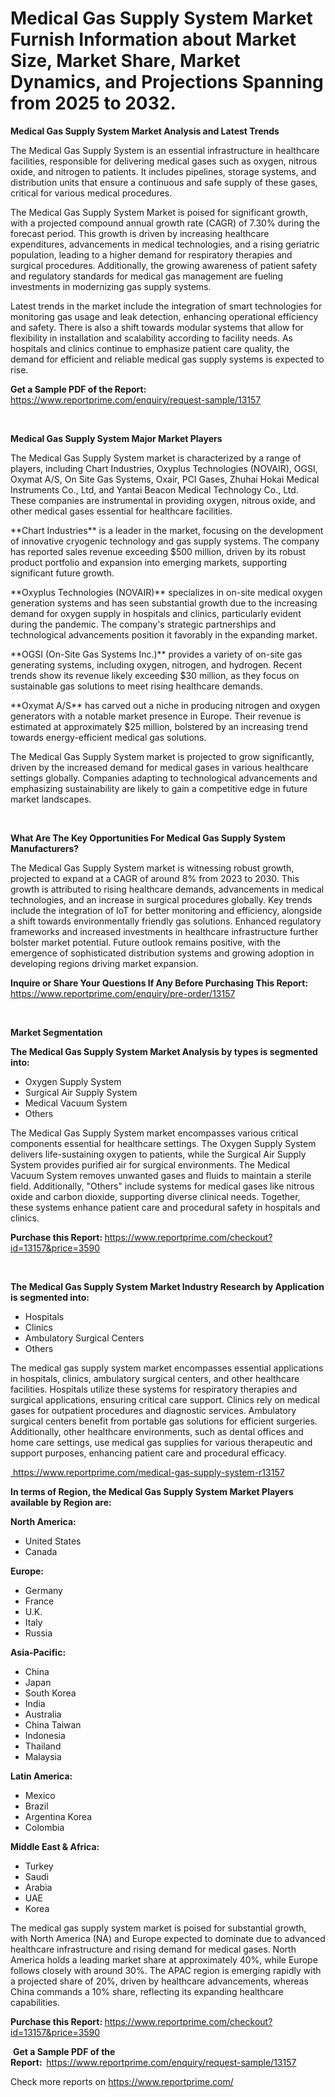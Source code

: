 <p><h1>Medical Gas Supply System Market Furnish Information about Market Size, Market Share, Market Dynamics, and Projections Spanning from 2025 to 2032.</h1></p><p><strong>Medical Gas Supply System Market Analysis and Latest Trends</strong></p>
<p><p>The Medical Gas Supply System is an essential infrastructure in healthcare facilities, responsible for delivering medical gases such as oxygen, nitrous oxide, and nitrogen to patients. It includes pipelines, storage systems, and distribution units that ensure a continuous and safe supply of these gases, critical for various medical procedures.</p><p>The Medical Gas Supply System Market is poised for significant growth, with a projected compound annual growth rate (CAGR) of 7.30% during the forecast period. This growth is driven by increasing healthcare expenditures, advancements in medical technologies, and a rising geriatric population, leading to a higher demand for respiratory therapies and surgical procedures. Additionally, the growing awareness of patient safety and regulatory standards for medical gas management are fueling investments in modernizing gas supply systems.</p><p>Latest trends in the market include the integration of smart technologies for monitoring gas usage and leak detection, enhancing operational efficiency and safety. There is also a shift towards modular systems that allow for flexibility in installation and scalability according to facility needs. As hospitals and clinics continue to emphasize patient care quality, the demand for efficient and reliable medical gas supply systems is expected to rise.</p></p>
<p><strong>Get a Sample PDF of the Report:&nbsp;</strong> <a href="https://www.reportprime.com/enquiry/request-sample/13157?utm_campaign=1420&utm_medium=2&utm_source=Github&utm_content=ia&utm_term=19032025&utm_id=medical-gas-supply-system">https://www.reportprime.com/enquiry/request-sample/13157</a></p>
<p>&nbsp;</p>
<p><strong>Medical Gas Supply System Major Market Players</strong></p>
<p><p>The Medical Gas Supply System market is characterized by a range of players, including Chart Industries, Oxyplus Technologies (NOVAIR), OGSI, Oxymat A/S, On Site Gas Systems, Oxair, PCI Gases, Zhuhai Hokai Medical Instruments Co., Ltd, and Yantai Beacon Medical Technology Co., Ltd. These companies are instrumental in providing oxygen, nitrous oxide, and other medical gases essential for healthcare facilities.</p><p>**Chart Industries** is a leader in the market, focusing on the development of innovative cryogenic technology and gas supply systems. The company has reported sales revenue exceeding $500 million, driven by its robust product portfolio and expansion into emerging markets, supporting significant future growth.</p><p>**Oxyplus Technologies (NOVAIR)** specializes in on-site medical oxygen generation systems and has seen substantial growth due to the increasing demand for oxygen supply in hospitals and clinics, particularly evident during the pandemic. The company's strategic partnerships and technological advancements position it favorably in the expanding market.</p><p>**OGSI (On-Site Gas Systems Inc.)** provides a variety of on-site gas generating systems, including oxygen, nitrogen, and hydrogen. Recent trends show its revenue likely exceeding $30 million, as they focus on sustainable gas solutions to meet rising healthcare demands.</p><p>**Oxymat A/S** has carved out a niche in producing nitrogen and oxygen generators with a notable market presence in Europe. Their revenue is estimated at approximately $25 million, bolstered by an increasing trend towards energy-efficient medical gas solutions.</p><p>The Medical Gas Supply System market is projected to grow significantly, driven by the increased demand for medical gases in various healthcare settings globally. Companies adapting to technological advancements and emphasizing sustainability are likely to gain a competitive edge in future market landscapes.</p></p>
<p>&nbsp;</p>
<p><strong>What Are The Key Opportunities For Medical Gas Supply System Manufacturers?</strong></p>
<p><p>The Medical Gas Supply System market is witnessing robust growth, projected to expand at a CAGR of around 8% from 2023 to 2030. This growth is attributed to rising healthcare demands, advancements in medical technologies, and an increase in surgical procedures globally. Key trends include the integration of IoT for better monitoring and efficiency, alongside a shift towards environmentally friendly gas solutions. Enhanced regulatory frameworks and increased investments in healthcare infrastructure further bolster market potential. Future outlook remains positive, with the emergence of sophisticated distribution systems and growing adoption in developing regions driving market expansion.</p></p>
<p><strong>Inquire or Share Your Questions If Any Before Purchasing This Report:</strong> <a href="https://www.reportprime.com/enquiry/pre-order/13157?utm_campaign=1420&utm_medium=2&utm_source=Github&utm_content=ia&utm_term=19032025&utm_id=medical-gas-supply-system">https://www.reportprime.com/enquiry/pre-order/13157</a></p>
<p>&nbsp;</p>
<p><strong>Market Segmentation</strong></p>
<p><strong>The Medical Gas Supply System Market Analysis by types is segmented into:</strong></p>
<p><ul><li>Oxygen Supply System</li><li>Surgical Air Supply System</li><li>Medical Vacuum System</li><li>Others</li></ul></p>
<p><p>The Medical Gas Supply System market encompasses various critical components essential for healthcare settings. The Oxygen Supply System delivers life-sustaining oxygen to patients, while the Surgical Air Supply System provides purified air for surgical environments. The Medical Vacuum System removes unwanted gases and fluids to maintain a sterile field. Additionally, "Others" include systems for medical gases like nitrous oxide and carbon dioxide, supporting diverse clinical needs. Together, these systems enhance patient care and procedural safety in hospitals and clinics.</p></p>
<p><strong>Purchase this Report:&nbsp;</strong><a href="https://www.reportprime.com/checkout?id=13157&price=3590&utm_campaign=1420&utm_medium=2&utm_source=Github&utm_content=ia&utm_term=19032025&utm_id=medical-gas-supply-system">https://www.reportprime.com/checkout?id=13157&price=3590</a></p>
<p>&nbsp;</p>
<p><strong>The Medical Gas Supply System Market Industry Research by Application is segmented into:</strong></p>
<p><ul><li>Hospitals</li><li>Clinics</li><li>Ambulatory Surgical Centers</li><li>Others</li></ul></p>
<p><p>The medical gas supply system market encompasses essential applications in hospitals, clinics, ambulatory surgical centers, and other healthcare facilities. Hospitals utilize these systems for respiratory therapies and surgical applications, ensuring critical care support. Clinics rely on medical gases for outpatient procedures and diagnostic services. Ambulatory surgical centers benefit from portable gas solutions for efficient surgeries. Additionally, other healthcare environments, such as dental offices and home care settings, use medical gas supplies for various therapeutic and support purposes, enhancing patient care and procedural efficacy.</p></p>
<p><a href="https://www.reportprime.com/medical-gas-supply-system-r13157?utm_campaign=1420&utm_medium=2&utm_source=Github&utm_content=ia&utm_term=19032025&utm_id=medical-gas-supply-system">&nbsp;https://www.reportprime.com/medical-gas-supply-system-r13157</a></p>
<p><strong>In terms of Region, the Medical Gas Supply System Market Players available by Region are:</strong></p>
<p>
    <p> <strong> North America: </strong>
        <ul>
            <li>United States</li>
            <li>Canada</li>
        </ul>
        </p> 
    <p> <strong> Europe: </strong>
        <ul>
            <li>Germany</li>
            <li>France</li>
            <li>U.K.</li>
            <li>Italy</li>
            <li>Russia</li>
        </ul>
        </p> 
    <p> <strong> Asia-Pacific: </strong>
        <ul>
            <li>China</li>
            <li>Japan</li>
            <li>South Korea</li>
            <li>India</li>
            <li>Australia</li>
            <li>China Taiwan</li>
            <li>Indonesia</li>
            <li>Thailand</li>
            <li>Malaysia</li>
        </ul>
        </p> 
    <p> <strong> Latin America: </strong>
        <ul>
            <li>Mexico</li>
            <li>Brazil</li>
            <li>Argentina Korea</li>
            <li>Colombia</li>
        </ul>
        </p> 
    <p> <strong> Middle East & Africa: </strong>
        <ul>
            <li>Turkey</li>
            <li>Saudi</li>
            <li>Arabia</li>
            <li>UAE</li>
            <li>Korea</li>
        </ul>
    </p>
    </p>
<p><p>The medical gas supply system market is poised for substantial growth, with North America (NA) and Europe expected to dominate due to advanced healthcare infrastructure and rising demand for medical gases. North America holds a leading market share at approximately 40%, while Europe follows closely with around 30%. The APAC region is emerging rapidly with a projected share of 20%, driven by healthcare advancements, whereas China commands a 10% share, reflecting its expanding healthcare capabilities.</p></p>
<p><strong>Purchase this Report: </strong><a href="https://www.reportprime.com/checkout?id=13157&price=3590&utm_campaign=1420&utm_medium=2&utm_source=Github&utm_content=ia&utm_term=19032025&utm_id=medical-gas-supply-system">https://www.reportprime.com/checkout?id=13157&price=3590</a></p>
<p>&nbsp;<strong>Get a Sample PDF of the Report:&nbsp;&nbsp;</strong><a href="https://www.reportprime.com/enquiry/request-sample/13157?utm_campaign=1420&utm_medium=2&utm_source=Github&utm_content=ia&utm_term=19032025&utm_id=medical-gas-supply-system">https://www.reportprime.com/enquiry/request-sample/13157</a></p>
<p><strong></strong></p>
<p>Check more reports on <a href="https://www.reportprime.com/?utm_campaign=1420&utm_medium=2&utm_source=Github&utm_content=ia&utm_term=19032025&utm_id=medical-gas-supply-system">https://www.reportprime.com/</a></p>